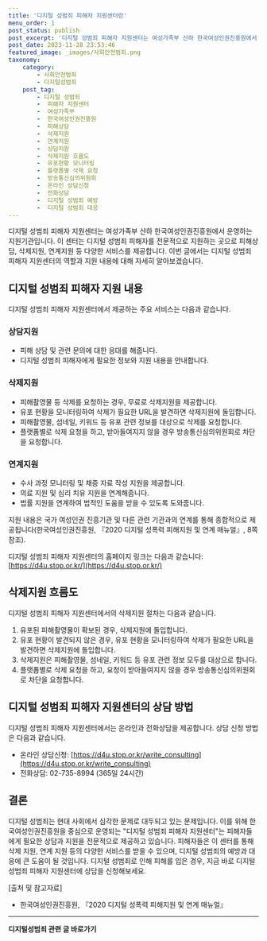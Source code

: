 ```yaml
---
title: '디지털 성범죄 피해자 지원센터란'
menu_order: 1
post_status: publish
post_excerpt: '디지털 성범죄 피해자 지원센터는 여성가족부 산하 한국여성인권진흥원에서 운영하는 지원기관입니다. 이 센터는 디지털 성범죄 피해자를 전문적으로 지원하는 곳으로 피해상담, 삭제지원, 연계지원 등 다양한 서비스를 제공합니다. 이번 글에서는 디지털 성범죄 피해자 지원센터의 역할과 지원 내용에 대해 자세히 알아보겠습니다.'
post_date: 2023-11-28 23:53:46
featured_image: _images/사회안전범죄.png
taxonomy:
    category:
        - 사회안전범죄
        - 디지털성범죄
    post_tag:
        - 디지털 성범죄
        -  피해자 지원센터
        -  여성가족부
        -  한국여성인권진흥원
        -  피해상담
        -  삭제지원
        -  연계지원
        -  상담지원
        -  삭제지원 흐름도
        -  유포현황 모니터링
        -  플랫폼별 삭제 요청
        -  방송통신심의위원회
        -  온라인 상담신청
        -  전화상담
        -  디지털 성범죄 예방
        -  디지털 성범죄 대응
---
```



디지털 성범죄 피해자 지원센터는 여성가족부 산하 한국여성인권진흥원에서 운영하는 지원기관입니다. 이 센터는 디지털 성범죄 피해자를 전문적으로 지원하는 곳으로 피해상담, 삭제지원, 연계지원 등 다양한 서비스를 제공합니다. 이번 글에서는 디지털 성범죄 피해자 지원센터의 역할과 지원 내용에 대해 자세히 알아보겠습니다.

## 디지털 성범죄 피해자 지원 내용

디지털 성범죄 피해자 지원센터에서 제공하는 주요 서비스는 다음과 같습니다.

### 상담지원

- 피해 상담 및 관련 문의에 대한 응대를 해줍니다.
- 디지털 성범죄 피해자에게 필요한 정보와 지원 내용을 안내합니다.

### 삭제지원

- 피해촬영물 등 삭제를 요청하는 경우, 무료로 삭제지원을 제공합니다.
- 유포 현황을 모니터링하여 삭제가 필요한 URL을 발견하면 삭제지원에 돌입합니다.
- 피해촬영물, 섬네일, 키워드 등 유포 관련 정보를 대상으로 삭제를 요청합니다.
- 플랫폼별로 삭제 요청을 하고, 받아들여지지 않을 경우 방송통신심의위원회로 차단을 요청합니다.

### 연계지원

- 수사 과정 모니터링 및 채증 자료 작성 지원을 제공합니다.
- 의료 지원 및 심리 치유 지원을 연계해줍니다.
- 법률 지원을 연계하여 법적인 도움을 받을 수 있도록 도와줍니다.

지원 내용은 국가 여성인권 진흥기관 및 다른 관련 기관과의 연계를 통해 종합적으로 제공됩니다(한국여성인권진흥원, 『2020 디지털 성폭력 피해지원 및 연계 매뉴얼』, 8쪽 참조).

디지털 성범죄 피해자 지원센터의 홈페이지 링크는 다음과 같습니다: [https://d4u.stop.or.kr/](https://d4u.stop.or.kr/)

## 삭제지원 흐름도

디지털 성범죄 피해자 지원센터에서의 삭제지원 절차는 다음과 같습니다.


1. 유포된 피해촬영물이 확보된 경우, 삭제지원에 돌입합니다.
2. 유포 현황이 발견되지 않은 경우, 유포 현황을 모니터링하여 삭제가 필요한 URL을 발견하면 삭제지원에 돌입합니다.
3. 삭제지원은 피해촬영물, 섬네일, 키워드 등 유포 관련 정보 모두를 대상으로 합니다.
4. 플랫폼별로 삭제 요청을 하고, 요청이 받아들여지지 않을 경우 방송통신심의위원회로 차단을 요청합니다.

## 디지털 성범죄 피해자 지원센터의 상담 방법

디지털 성범죄 피해자 지원센터에서는 온라인과 전화상담을 제공합니다. 상담 신청 방법은 다음과 같습니다.

- 온라인 상담신청: [https://d4u.stop.or.kr/write_consulting](https://d4u.stop.or.kr/write_consulting)
- 전화상담: 02-735-8994 (365일 24시간)

## 결론

디지털 성범죄는 현대 사회에서 심각한 문제로 대두되고 있는 문제입니다. 이를 위해 한국여성인권진흥원을 중심으로 운영되는 "디지털 성범죄 피해자 지원센터"는 피해자들에게 필요한 상담과 지원을 전문적으로 제공하고 있습니다. 피해자들은 이 센터를 통해 삭제 지원, 연계 지원 등의 다양한 서비스를 받을 수 있으며, 디지털 성범죄의 예방과 대응에 큰 도움이 될 것입니다. 디지털 성범죄로 인해 피해를 입은 경우, 지금 바로 디지털 성범죄 피해자 지원센터에 상담을 신청해보세요.

[출처 및 참고자료]

- 한국여성인권진흥원, 『2020 디지털 성폭력 피해지원 및 연계 매뉴얼』
<!-- wp:separator -->
<hr class="wp-block-separator has-alpha-channel-opacity"/>
<!-- /wp:separator -->

<!-- wp:group {"backgroundColor":"base","layout":{"type":"constrained"}} -->
<div class="wp-block-group has-base-background-color has-background"><!-- wp:paragraph {"align":"center","fontSize":"medium"} -->
<p class="has-text-align-center has-large-font-size"><strong>디지털성범죄 관련 글 바로가기</strong></p>
<!-- /wp:paragraph -->


<!-- wp:latest-posts
{"categories":[{"id":28090,"count":19,"description":"","link":"https://uknowlaw.com/category/%eb%94%94%ec%a7%80%ed%84%b8%ec%84%b1%eb%b2%94%ec%a3%84/","name":"디지털성범죄","slug":"디지털성범죄","taxonomy":"category","parent":0,"meta":[],"_links":{"self":[{"href":"https://uknowlaw.com/wp-json/wp/v2/categories/28090"}],"collection":[{"href":"https://uknowlaw.com/wp-json/wp/v2/categories"}],"about":[{"href":"https://uknowlaw.com/wp-json/wp/v2/taxonomies/category"}],"wp:post_type":[{"href":"https://uknowlaw.com/wp-json/wp/v2/posts?categories=28090"}],"curies":[{"name":"wp","href":"https://api.w.org/{rel}","templated":true}]}}],"postsToShow":100,"excerptLength":28,"postLayout":"grid","columns":2,"featuredImageAlign":"left","featuredImageSizeSlug":"large","fontSize":"small"} /--></div>
<!-- /wp:group -->